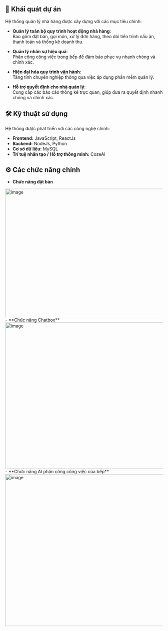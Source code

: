 ## 📝 Khái quát dự án

Hệ thống quản lý nhà hàng được xây dựng với các mục tiêu chính:

- **Quản lý toàn bộ quy trình hoạt động nhà hàng**:  
  Bao gồm đặt bàn, gọi món, xử lý đơn hàng, theo dõi tiến trình nấu ăn, thanh toán và thống kê doanh thu.  

- **Quản lý nhân sự hiệu quả**:  
  Phân công công việc trong bếp để đảm bảo phục vụ nhanh chóng và chính xác.  

- **Hiện đại hóa quy trình vận hành**:  
  Tăng tính chuyên nghiệp thông qua việc áp dụng phần mềm quản lý.  

- **Hỗ trợ quyết định cho nhà quản lý**:  
  Cung cấp các báo cáo thống kê trực quan, giúp đưa ra quyết định nhanh chóng và chính xác.

## 🛠️ Kỹ thuật sử dụng

Hệ thống được phát triển với các công nghệ chính:

- **Frontend:** JavaScript, ReactJs  
- **Backend:** NodeJs, Python  
- **Cơ sở dữ liệu:** MySQL  
- **Trí tuệ nhân tạo / Hỗ trợ thông minh:** CozeAi

## ⚙️ Các chức năng chính

- **Chức năng đặt bàn**  
 <img width="864" height="410" alt="image" src="https://github.com/user-attachments/assets/2bde1e66-a746-4976-8895-2de30c0b56ce" />
- **Chức năng Chatbox**  
<img width="970" height="467" alt="image" src="https://github.com/user-attachments/assets/65d61ae6-67c5-4f95-98ce-14f8c62c4554" />
- **Chức năng AI phân công công việc của bếp**  
<img width="1027" height="485" alt="image" src="https://github.com/user-attachments/assets/56a09a3a-befd-4671-86f9-1f54c47f1caa" />

